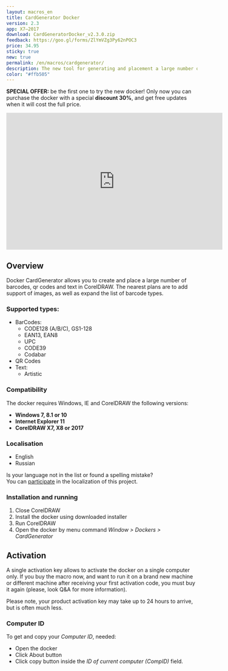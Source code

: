 ```yaml
---
layout: macros_en
title: CardGenerator Docker
version: 2.3
app: X7–2017
download: CardGeneratorDocker_v2.3.0.zip
feedback: https://goo.gl/forms/ZlYmVZg3Py62nPOC3
price: 34.95
sticky: true
new: true
permalink: /en/macros/cardgenerator/
description: The new tool for generating and placement a large number of barcodes, qr codes and text, based on variables data, developed especially for actual CorelDRAW versions (X7–2017).
color: "#ffb505"
---
```


**SPECIAL OFFER:** be the first one to try the new docker! Only now you can purchase the docker with
a special **discount 30%**, and get free updates when it will cost the full price.

<iframe width="570" height="360" src="https://www.youtube.com/embed/X-K_WqJ5GXI?rel=0" frameborder="0" allowfullscreen></iframe>

## Overview

Docker CardGenerator allows you to create and place a large number of barcodes, qr codes and text in CorelDRAW.
The nearest plans are to add support of images, as well as expand the list of barcode types.

### Supported types:

* BarCodes:
  * CODE128 (A/B/C), GS1-128
  * EAN13, EAN8
  * UPC
  * CODE39
  * Codabar
* QR Codes
* Text:
  * Artistic

### Compatibility

The docker requires Windows, IE and CorelDRAW the following versions:

* **Windows 7, 8.1 or 10**
* **Internet Explorer 11**
* **CorelDRAW X7, X8 or 2017**

### Localisation

* English
* Russian

Is your language not in the list or found a spelling mistake?   
You can [participate](https://poeditor.com/join/project/BCyk4vVbhr) in the localization of this project.

### Installation and running

1. Close CorelDRAW
1. Install the docker using downloaded installer
1. Run CorelDRAW
1. Open the docker by menu command _Window > Dockers > CardGenerator_

## Activation

A single activation key allows to activate the docker on a single computer only.
If you buy the macro now, and want to run it on a brand new machine or different machine after receiving
your first activation code, you must buy it again (please, look Q&A for more information).

Please note, your product activation key may take up to 24 hours to arrive, but is often much less.

### Computer ID

To get and copy your _Computer ID_, needed:

* Open the docker
* Click About button
* Click copy button inside the _ID of current computer (CompID)_ field.
